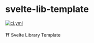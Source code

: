<!----- BEGIN GHOST DOCS HEADER ----->

# svelte-lib-template

<!----- BEGIN GHOST DOCS BADGES -----><a href="https://github.com/jill64/svelte-lib-template/actions/workflows/ci.yml"><img src="https://github.com/jill64/svelte-lib-template/actions/workflows/ci.yml/badge.svg" alt="ci.yml" /></a><!----- END GHOST DOCS BADGES ----->

⛩️ Svelte Library Template

<!----- END GHOST DOCS HEADER ----->
